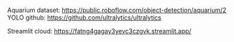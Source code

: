 Aquarium dataset: https://public.roboflow.com/object-detection/aquarium/2
YOLO github:  https://github.com/ultralytics/ultralytics

Streamlit cloud: https://fatng4gagay3yevc3czgvk.streamlit.app/

